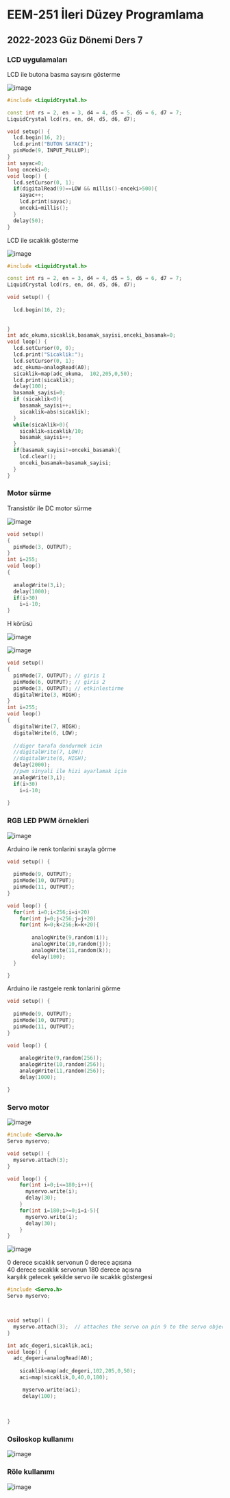 # EEM-251 İleri Düzey Programlama

## 2022-2023 Güz Dönemi Ders 7

### LCD uygulamaları


LCD ile butona basma sayısını gösterme


![image](files/07/1.png)

```C++
#include <LiquidCrystal.h>

const int rs = 2, en = 3, d4 = 4, d5 = 5, d6 = 6, d7 = 7;
LiquidCrystal lcd(rs, en, d4, d5, d6, d7);

void setup() { 
  lcd.begin(16, 2);
  lcd.print("BUTON SAYACI");
  pinMode(9, INPUT_PULLUP); 
}
int sayac=0;
long onceki=0;
void loop() { 
  lcd.setCursor(0, 1);
  if(digitalRead(9)==LOW && millis()-onceki>500){
    sayac++;
    lcd.print(sayac);
    onceki=millis();
  }
  delay(50);
}
```

LCD ile sıcaklık gösterme

![image](files/07/_.png)

```C++
#include <LiquidCrystal.h>

const int rs = 2, en = 3, d4 = 4, d5 = 5, d6 = 6, d7 = 7;
LiquidCrystal lcd(rs, en, d4, d5, d6, d7);

void setup() {
  
  lcd.begin(16, 2);
  
  
}
int adc_okuma,sicaklik,basamak_sayisi,onceki_basamak=0;
void loop() {
  lcd.setCursor(0, 0);
  lcd.print("Sicaklik:");
  lcd.setCursor(0, 1);
  adc_okuma=analogRead(A0);
  sicaklik=map(adc_okuma,  102,205,0,50);
  lcd.print(sicaklik);
  delay(100);
  basamak_sayisi=0;
  if (sicaklik<0){
    basamak_sayisi++;
    sicaklik=abs(sicaklik);
  }
  while(sicaklik>0){
    sicaklik=sicaklik/10;
    basamak_sayisi++;
  }
  if(basamak_sayisi!=onceki_basamak){
    lcd.clear();
    onceki_basamak=basamak_sayisi;
  } 
}
```

### Motor sürme

Transistör ile DC motor sürme

![image](files/07/3.png)

```C++
void setup()
{
  pinMode(3, OUTPUT);  
}
int i=255;
void loop()
{
  
  analogWrite(3,i);
  delay(1000); 
  if(i>30)
    i=i-10;
}
```

H körüsü

![image](files/07/4.png)



![image](files/07/5.png)

```C++
void setup()
{
  pinMode(7, OUTPUT); // giris 1
  pinMode(6, OUTPUT); // giris 2
  pinMode(3, OUTPUT); // etkinlestirme
  digitalWrite(3, HIGH);
}
int i=255;
void loop()
{
  digitalWrite(7, HIGH);
  digitalWrite(6, LOW);
  
  //diger tarafa dondurmek icin
  //digitalWrite(7, LOW);
  //digitalWrite(6, HIGH);
  delay(2000);
  //pwm sinyali ile hizi ayarlamak için
  analogWrite(3,i);
  if(i>30)
    i=i-10;
  
}
```

### RGB LED PWM örnekleri

![image](files/07/6.png)

Arduino ile renk tonlarini sırayla görme


```C++
void setup() {
  
  pinMode(9, OUTPUT);
  pinMode(10, OUTPUT);
  pinMode(11, OUTPUT);
}

void loop() {
  for(int i=0;i<256;i=i+20)
    for(int j=0;j<256;j=j+20)
    for(int k=0;k<256;k=k+20){
  
        analogWrite(9,random(i));
        analogWrite(10,random(j));
        analogWrite(11,random(k));
        delay(100);
  }

}
```

Arduino ile rastgele renk tonlarini  görme

```C++
void setup() {
  
  pinMode(9, OUTPUT);
  pinMode(10, OUTPUT);
  pinMode(11, OUTPUT);
}

void loop() {
  
	analogWrite(9,random(256));
	analogWrite(10,random(256));
	analogWrite(11,random(256));
	delay(1000);

}
```

### Servo motor


![image](files/07/7.png)

```C++
#include <Servo.h>
Servo myservo;  

void setup() {
  myservo.attach(3);
}

void loop() {
    for(int i=0;i<=180;i++){
      myservo.write(i);
      delay(30);
    }
    for(int i=180;i>=0;i=i-5){
      myservo.write(i);
      delay(30);
    }  
}

```


![image](files/07/8.png)

0 derece sıcaklık servonun 0 derece açısına   
40 derece sıcaklık servonun 180 derece açısına   
karşılık gelecek şekilde servo ile sıcaklık göstergesi

```C++
#include <Servo.h>
Servo myservo;  



void setup() {
  myservo.attach(3);  // attaches the servo on pin 9 to the servo object
}

int adc_degeri,sicaklik,aci;
void loop() {
  adc_degeri=analogRead(A0);
 
    sicaklik=map(adc_degeri,102,205,0,50);
    aci=map(sicaklik,0,40,0,180);

     myservo.write(aci);
     delay(100);
      
    
    
}
```

### Osiloskop kullanımı

![image](files/07/9.png)


### Röle kullanımı

![image](files/07/10.png)

